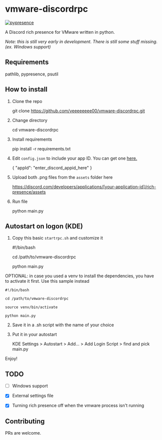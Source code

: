 
  

#  vmware-discordrpc

[![pypresence](https://img.shields.io/badge/using-pypresence-00bb88.svg?style=for-the-badge&logo=discord&logoWidth=20)](https://github.com/qwertyquerty/pypresence)

  

A Discord rich presence for VMware written in python.

  

*Note: this is still very early in development. There is still some stuff missing. (ex. Windows support)*

##  Requirements

  

pathlib, pypresence, psutil

  

##  How to install

1. Clone the repo

  

    git clone https://github.com/veeeeeeee00/vmware-discordrpc.git

  

2. Change directory

  

    cd vmware-discordrpc

  

3. Install requirements

  

    pip install -r requirements.txt

  

4. Edit `config.json` to include your app ID. You can get one [here.](https://discord.com/developers/)

  

    {
    "appId": "enter_discord_appid_here"
    }

  

5. Upload both .png files from the `assets` folder here

  

    https://discord.com/developers/applications/[your-application-id]/rich-presence/assets

  

6. Run file

  

    python main.py

  
  

##  Autostart on logon (KDE)

  

1. Copy this basic `startrpc.sh` and customize it

  

    #!/bin/bash
    
    cd /path/to/vmware-discordrpc
    
    python main.py

  

OPTIONAL: in case you used a venv to install the dependencies, you have to activate it first. Use this sample instead

  

    #!/bin/bash
    
    cd /path/to/vmware-discordrpc
    
    source venv/bin/activate
    
    python main.py

  

2. Save it in a .sh script with the name of your choice

  

3. Put it in your autostart

  

    KDE Settings > Autostart > Add... > Add Login Script > find and pick main.py

  

Enjoy!

  

##  TODO

  

- [ ] Windows support

-  [x] External settings file

-  [x] Turning rich presence off when the vmware process isn't running

##  Contributing

PRs are welcome.
